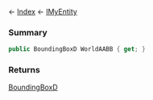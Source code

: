 ← [Index](Api-Index) ← [IMyEntity](VRage.Game.ModAPI.Ingame.IMyEntity)

### Summary

```csharp
public BoundingBoxD WorldAABB { get; }
```

### Returns

[BoundingBoxD](VRageMath.BoundingBoxD)

